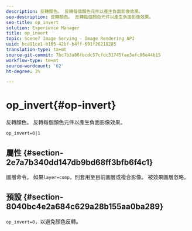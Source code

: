 ```yaml
---
description: 反轉顏色。 反轉每個顏色元件以產生負面影像效果。
seo-description: 反轉顏色。 反轉每個顏色元件以產生負面影像效果。
seo-title: op_invert
solution: Experience Manager
title: op_invert
topic: Scene7 Image Serving - Image Rendering API
uuid: bca91ce1-b105-42bf-b4ff-691f26218285
translation-type: tm+mt
source-git-commit: 7bc7b3a86fbcdc57cfdc31745fae3afc06e44b15
workflow-type: tm+mt
source-wordcount: '62'
ht-degree: 3%

---
```



# op_invert{#op-invert}

反轉顏色。 反轉每個顏色元件以產生負面影像效果。

`op_invert=0|1`

## 屬性 {#section-2e7a7b340dd147db9bd68ff3bfb6f4c1}

圖層命令。 如果`layer=comp`，則套用至目前圖層或複合影像。 被效果圖層忽略。

## 預設 {#section-8040bc4e2a684c629a28b155aa0ba289}

`op_invert=0`，以避免顏色反轉。
